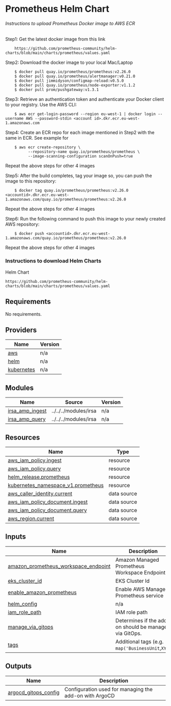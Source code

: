 # Prometheus Helm Chart

###### Instructions to upload Prometheus Docker image to AWS ECR

Step1: Get the latest docker image from this link

        https://github.com/prometheus-community/helm-charts/blob/main/charts/prometheus/values.yaml

Step2: Download the docker image to your local Mac/Laptop

        $ docker pull quay.io/prometheus/prometheus:v2.26.0
        $ docker pull quay.io/prometheus/alertmanager:v0.21.0
        $ docker pull jimmidyson/configmap-reload:v0.5.0
        $ docker pull quay.io/prometheus/node-exporter:v1.1.2
        $ docker pull prom/pushgateway:v1.3.1


Step3: Retrieve an authentication token and authenticate your Docker client to your registry. Use the AWS CLI:

        $ aws ecr get-login-password --region eu-west-1 | docker login --username AWS --password-stdin <account id>.dkr.ecr.eu-west-1.amazonaws.com

Step4: Create an ECR repo for each image mentioned in Step2 with the same in ECR. See example for

        $ aws ecr create-repository \
              --repository-name quay.io/prometheus/prometheus \
              --image-scanning-configuration scanOnPush=true

Repeat the above steps for other 4 images

Step5: After the build completes, tag your image so, you can push the image to this repository:

        $ docker tag quay.io/prometheus/prometheus:v2.26.0 <accountid>.dkr.ecr.eu-west-1.amazonaws.com/quay.io/prometheus/prometheus:v2.26.0

Repeat the above steps for other 4 images

Step6: Run the following command to push this image to your newly created AWS repository:

        $ docker push <accountid>.dkr.ecr.eu-west-1.amazonaws.com/quay.io/prometheus/prometheus:v2.26.0

Repeat the above steps for other 4 images

### Instructions to download Helm Charts

Helm Chart

    https://github.com/prometheus-community/helm-charts/blob/main/charts/prometheus/values.yaml

## Requirements

No requirements.

## Providers

| Name | Version |
|------|---------|
| <a name="provider_aws"></a> [aws](#provider\_aws) | n/a |
| <a name="provider_helm"></a> [helm](#provider\_helm) | n/a |
| <a name="provider_kubernetes"></a> [kubernetes](#provider\_kubernetes) | n/a |

## Modules

| Name | Source | Version |
|------|--------|---------|
| <a name="module_irsa_amp_ingest"></a> [irsa\_amp\_ingest](#module\_irsa\_amp\_ingest) | ../../../modules/irsa | n/a |
| <a name="module_irsa_amp_query"></a> [irsa\_amp\_query](#module\_irsa\_amp\_query) | ../../../modules/irsa | n/a |

## Resources

| Name | Type |
|------|------|
| [aws_iam_policy.ingest](https://registry.terraform.io/providers/hashicorp/aws/latest/docs/resources/iam_policy) | resource |
| [aws_iam_policy.query](https://registry.terraform.io/providers/hashicorp/aws/latest/docs/resources/iam_policy) | resource |
| [helm_release.prometheus](https://registry.terraform.io/providers/hashicorp/helm/latest/docs/resources/release) | resource |
| [kubernetes_namespace_v1.prometheus](https://registry.terraform.io/providers/hashicorp/kubernetes/latest/docs/resources/namespace_v1) | resource |
| [aws_caller_identity.current](https://registry.terraform.io/providers/hashicorp/aws/latest/docs/data-sources/caller_identity) | data source |
| [aws_iam_policy_document.ingest](https://registry.terraform.io/providers/hashicorp/aws/latest/docs/data-sources/iam_policy_document) | data source |
| [aws_iam_policy_document.query](https://registry.terraform.io/providers/hashicorp/aws/latest/docs/data-sources/iam_policy_document) | data source |
| [aws_region.current](https://registry.terraform.io/providers/hashicorp/aws/latest/docs/data-sources/region) | data source |

## Inputs

| Name | Description | Type | Default | Required |
|------|-------------|------|---------|:--------:|
| <a name="input_amazon_prometheus_workspace_endpoint"></a> [amazon\_prometheus\_workspace\_endpoint](#input\_amazon\_prometheus\_workspace\_endpoint) | Amazon Managed Prometheus Workspace Endpoint | `string` | `null` | no |
| <a name="input_eks_cluster_id"></a> [eks\_cluster\_id](#input\_eks\_cluster\_id) | EKS Cluster Id | `string` | n/a | yes |
| <a name="input_enable_amazon_prometheus"></a> [enable\_amazon\_prometheus](#input\_enable\_amazon\_prometheus) | Enable AWS Managed Prometheus service | `bool` | `false` | no |
| <a name="input_helm_config"></a> [helm\_config](#input\_helm\_config) | n/a | `any` | `{}` | no |
| <a name="input_iam_role_path"></a> [iam\_role\_path](#input\_iam\_role\_path) | IAM role path | `string` | `"/"` | no |
| <a name="input_manage_via_gitops"></a> [manage\_via\_gitops](#input\_manage\_via\_gitops) | Determines if the add-on should be managed via GitOps. | `bool` | `false` | no |
| <a name="input_tags"></a> [tags](#input\_tags) | Additional tags (e.g. `map('BusinessUnit`,`XYZ`) | `map(string)` | `{}` | no |

## Outputs

| Name | Description |
|------|-------------|
| <a name="output_argocd_gitops_config"></a> [argocd\_gitops\_config](#output\_argocd\_gitops\_config) | Configuration used for managing the add-on with ArgoCD |
